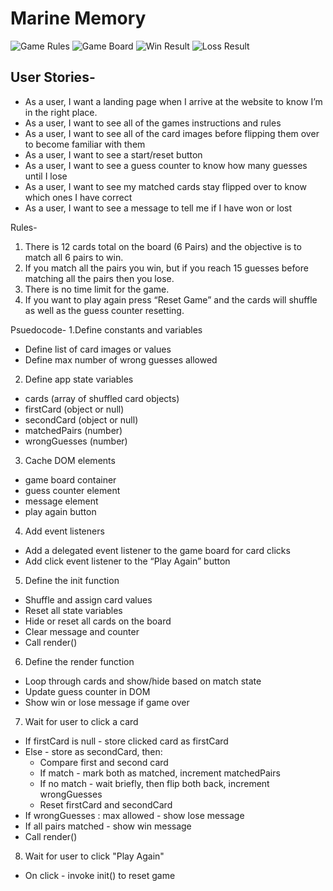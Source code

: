 # Marine Memory

![Game Rules](./images/rules.png)
![Game Board](./images/board.png)
![Win Result](./images/win.png)
![Loss Result](./images/loss.png)
## User Stories-
- As a user, I want a landing page when I arrive at the website to know I’m in the right place.
- As a user, I want to see all of the games instructions and rules
- As a user, I want to see all of the card images before flipping them over to become familiar with them 
- As a user, I want to see a start/reset button
- As a user, I want to see a guess counter to know how many guesses until I lose
- As a user, I want to see my matched cards stay flipped over to know which ones I have correct
- As a user, I want to see a message to tell me if I have won or lost

Rules- 

1. There is 12 cards total on the board (6 Pairs) and the objective is to match all 6 pairs to win.
2. If you match all the pairs you win, but if you reach 15 guesses before matching all the pairs then you lose.
3. There is no time limit for the game.
4. If you want to play again press “Reset Game” and the cards will shuffle as well as the guess counter resetting.


Psuedocode- 
1.Define constants and variables
* Define list of card images or values 
* Define max number of wrong guesses allowed
2. Define app state variables 
* cards (array of shuffled card objects)
* firstCard (object or null)
* secondCard (object or null)
* matchedPairs (number)
* wrongGuesses (number)
3. Cache DOM elements
* game board container
* guess counter element
* message element
* play again button
4. Add event listeners
* Add a delegated event listener to the game board for card clicks
* Add click event listener to the “Play Again” button
5. Define the init function
* Shuffle and assign card values
* Reset all state variables
* Hide or reset all cards on the board
* Clear message and counter
* Call render()
6. Define the render function
* Loop through cards and show/hide based on match state
* Update guess counter in DOM
* Show win or lose message if game over
7. Wait for user to click a card
* If firstCard is null - store clicked card as firstCard
* Else - store as secondCard, then:
    * Compare first and second card
    * If match - mark both as matched, increment matchedPairs
    * If no match - wait briefly, then flip both back, increment wrongGuesses
    * Reset firstCard and secondCard
* If wrongGuesses : max allowed - show lose message
* If all pairs matched - show win message
* Call render()
8. Wait for user to click "Play Again"
* On click - invoke init() to reset game